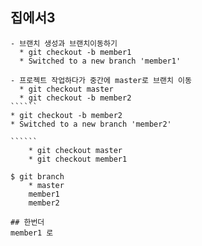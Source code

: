 ## 집에서3
    - 브랜치 생성과 브랜치이동하기
      * git checkout -b member1
      * Switched to a new branch 'member1'

    - 프로젝트 작업하다가 중간에 master로 브랜치 이동
      * git checkout master
      * git checkout -b member2
    `````` 
    * git checkout -b member2
    * Switched to a new branch 'member2'

    ``````
        * git checkout master
        * git checkout member1

    $ git branch
        * master
        member1
        member2

    ## 한번더
    member1 로
